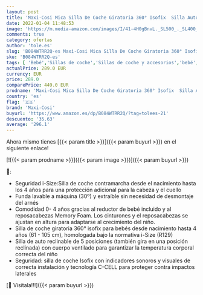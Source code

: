 ```yaml
---
layout: post
title: 'Maxi-Cosi Mica Silla De Coche Giratoria 360° Isofix  Silla Auto Reclinable Y Contramarcha  Con Reductor Bebé Recién Nacido  0 Meses- 4 Años  Color Authentic Grey'
date: 2022-01-04 11:48:53
image: 'https://m.media-amazon.com/images/I/41-4H0gBnvL._SL500_._SL400_.jpg'
comments: true
category: ofertas
author: 'tole.es'
slug: 'B084WTRR2Q-es Maxi-Cosi Mica Silla De Coche Giratoria 360° Isofix Silla...'
sku: 'B084WTRR2Q-es'
tags: [ 'Bebé','Sillas de coche','Sillas de coche y accesorios','bebé','coche','de','isofix','maxi-cosi','nacido','recién','silla', ]
actualPrice: 289.0 EUR
currency: EUR
price: 289.0
comparePrice: 449.0 EUR
prodname: 'Maxi-Cosi Mica Silla De Coche Giratoria 360° Isofix  Silla Auto Reclinable Y Contramarcha  Con Reductor Bebé Recién Nacido  0 Meses- 4 Años  Color Authentic Grey'
country: 'es'
flag: '🇪🇸'
brand: 'Maxi-Cosi'
buyurl: 'https://www.amazon.es/dp/B084WTRR2Q/?tag=tolees-21'
descuento: '35.63'
average: '296.1'
---
```


Ahora mismo tienes [{{< param title >}}]({{< param buyurl >}}) en el siguiente enlace!

[![{{< param prodname >}}]({{< param image >}})]({{< param buyurl >}})

🔎:

- Seguridad i-Size:Silla de coche contramarcha desde el nacimiento hasta los 4 años para una protección adicional para la cabeza y el cuello
- Funda lavable a máquina (30º) y extraíble sin necesidad de desmontaje del arnés
- Comodidad 0- 4 años gracias al reductor de bebé incluido y al reposacabezas Memory Foam. Los cinturones y el reposacabezas se ajustan en altura para adaptarse al crecimiento del niño.
- Silla de coche giratoria 360° isofix para bebés desde nacimiento hasta 4 años (61 - 105 cm), homologada bajo la normativa i-Size (R129)
- Silla de auto reclinable de 5 posiciones (también gira en una posición reclinada) con cuerpo ventilado para garantizar la temperatura corporal correcta del niño
- Seguridad: silla de coche Isofix con indicadores sonoros y visuales de correcta instalación y tecnología C-CELL para proteger contra impactos laterales

[🛒 Visítala!!!]({{< param buyurl >}})
